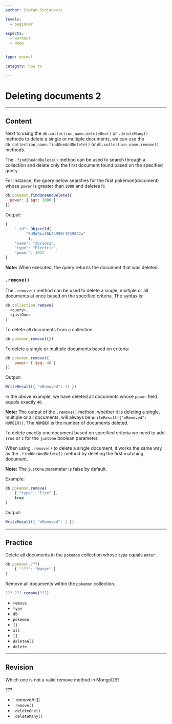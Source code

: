 ```yaml
---
author: Stefan-Stojanovic

levels:
  - beginner
  
aspects:
  - workout
  - deep


type: normal

category: how to

---
```


# Deleting documents 2

---
## Content

Next to using the `db.collection_name.deleteOne()` or `.deleteMany()` methods to delete a single or multiple documents, we can use the `db.collection_name.findOneAndDelete()` or `db.collection_name.remove()` methods.

The `.findOneAndDelete()` method can be used to search through a collection and delete only the first document found based on the specified query. 

For instance, the query below searches for the first pokémon(document) whose `power` is greater than `1000` and deletes it:
```javascript
db.pokemon.findOneAndDelete({
  power: { $gt: 1000 }
})
```

Output:
```javascript
{
	"_id": ObjectId(
     	 "5d9d9ba30b24990f1939822a"
    	  ),,
	"name": "Zeraora",
	"type": "Electric",
	"power": 3012
}
```

**Note:** When executed, the query returns the document that was deleted.

### `.remove()`

The `.remove()` method can be used to delete a single, multiple or all documents at once based on the specified criteria. The syntax is:
```javascript
db.collection.remove(
  <query>,
  <justOne>
)
```

To delete all documents from a collection:
```javascript
db.pokemon.remove({})
```

To delete a single or multiple documents based on criteria:
```javascript
db.pokemon.remove({ 
	power: { $eq: 40 } 
})
```

Output:
```javascript
WriteResult({ "nRemoved": 11 })
```

In the above example, we have deleted all documents whose `power` field equals exactly `40`.

**Note:** The output of the `.remove()` method, whether it is deleting a single, multiple or all documents, will always be `WriteResult({"nRemoved": NUMBER})`. The `NUMBER` is the number of documents deleted.

To delete exactly one document based on specified criteria we need to add `true` or `1` for the `justOne` boolean parameter.

When using `.remove()` to delete a single document, it works the same way as the `.findOneAndDelete()` method by deleting the first matching document.

**Note:** The `justOne` parameter is false by default.

Example:
```javascript
db.pokemon.remove( 
	{ "type": "Fire" },
	true 
)
```
Output:
```javascript
WriteResult({ "nRemoved": 1 })
```

---
## Practice

Delete all documents in the `pokemon` collection whose `type` equals `Water`.
```javascript
db.pokemon.???( 
	{ "???": "Water" } 
)
```

Remove all documents within the `pokemon` collection.
```javascript
???.???.remove(???)
```

* `remove`
* `type`
* `db`
* `pokemon`
* `{}`
* `all`
* `[]`
* `deleteAll`
* `delete`

---
## Revision

Which one is not a valid remove method in MongoDB?

???

* `.removeAll()
* `.remove()`
* `.deleteOne()`
* `.deleteMany()`

